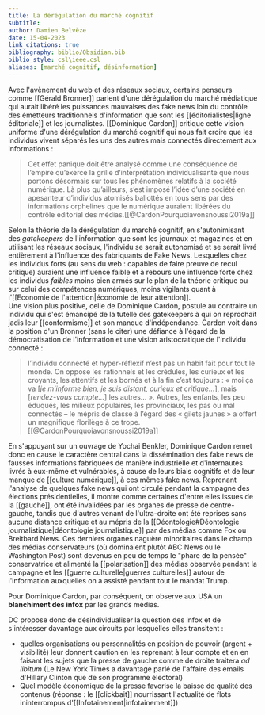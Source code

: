 ```yaml
---
title: La dérégulation du marché cognitif
subtitle:
author: Damien Belvèze
date: 15-04-2023
link_citations: true
bibliography: biblio/Obsidian.bib
biblio_style: csl\ieee.csl
aliases: [marché cognitif, désinformation]
---
```



Avec l'avènement du web et des réseaux sociaux, certains penseurs comme [[Gérald Bronner]] parlent d'une dérégulation du marché médiatique qui aurait libéré les puissances mauvaises des fake news loin du contrôle des émetteurs traditionnels d'information que sont les [[éditorialistes|ligne éditoriale]] et les journalistes. 
[[Dominique Cardon]] critique cette vision uniforme d'une dérégulation du marché cognitif qui nous fait croire que les individus vivent séparés les uns des autres mais connectés directement aux informations : 

>Cet effet panique doit être analysé comme une conséquence de l’empire qu’exerce la grille d’interprétation individualisante que nous portons désormais sur tous les phénomènes relatifs à la société numérique. Là plus qu’ailleurs, s’est imposé l’idée d’une société en apesanteur d’individus atomisés ballottés en tous sens par des informations orphelines que le numérique auraient libérées du contrôle éditorial des médias.[[@CardonPourquoiavonsnoussi2019a]]

Selon la théorie de la dérégulation du marché cognitif, en s'autonimisant des *gatekeepers* de l'information que sont les journaux et magazines et en utilisant les réseaux sociaux, l'individu se serait autonomisé et se serait livré entièrement à l'influence des fabriquants de Fake News. Lesquelles chez les individus forts (au sens du web : capables de faire preuve de recul critique) auraient une influence faible et à rebours une influence forte chez les individus *faibles* moins bien armés sur le plan de la théorie critique ou sur celui des compétences numériques, moins vigilants quant à l'[[Economie de l'attention|économie de leur attention]].  
Une vision plus positive, celle de Dominique Cardon, postule au contraire un individu qui s'est émancipé de la tutelle des gatekeepers à qui on reprochait jadis leur [[conformisme]] et son manque d'indépendance. Cardon voit dans la position d'un Bronner (sans le citer) une défiance à l'égard de la démocratisation de l'information et une vision aristocratique de l'individu connecté : 

>l’individu connecté et hyper-réflexif n’est pas un habit fait pour tout le monde. On oppose les rationnels et les crédules, les curieux et les croyants, les attentifs et les bornés et à la fin c’est toujours : « moi ça va \[_je m’informe bien, je suis distant, curieux et critique…_\], mais \[_rendez-vous compte…_\] les autres… ». Autres, les enfants, les peu éduqués, les milieux populaires, les provinciaux, les pas ou mal connectés – le mépris de classe à l’égard des « gilets jaunes » a offert un magnifique florilège à ce trope.[[@CardonPourquoiavonsnoussi2019a]]

En s'appuyant sur un ouvrage de Yochai Benkler, Dominique Cardon remet donc en cause le caractère central dans la dissémination des fake news de fausses informations fabriquées de manière industrielle et d'internautes livrés à eux-même et vulnérables, à cause de leurs biais cognitifs et de leur manque de [[culture numérique]], à ces mêmes fake news. 
Reprenant l'analyse de quelques fake news qui ont circulé pendant la campagne des élections présidentielles, il montre comme certaines d'entre elles issues de la [[gauche]], ont été invalidées par les organes de presse de centre-gauche, tandis que d'autres venant de l'ultra-droite ont été reprises sans aucune distance critique et au mépris de la [[Déontologie#Déontologie journalistique|déontologie journalistique]] par des médias comme Fox ou Breitbard News. Ces derniers organes naguère minoritaires dans le champ des médias conservateurs (où dominaient plutôt ABC News ou le Washington Post) sont devenus en peu de temps le "phare de la pensée" conservatrice et alimenté la [[polarisation]] des médias observée pendant la campagne et les [[guerre culturelle|guerres culturelles]] autour de l'information auxquelles on a assisté pendant tout le mandat Trump.

Pour Dominique Cardon, par conséquent, on observe aux USA un **blanchiment des infox** par les grands médias.

DC propose donc de désindividualiser la question des infox et de s'intéresser davantage aux circuits par lesquelles elles transitent : 

- quelles organisations ou personnalités en position de pouvoir (argent + visibilité) leur donnent caution en les reprenant à leur compte et en en faisant les sujets que la presse de gauche comme de droite traitera *ad libitum* (Le New York Times a davantage parlé de l'affaire des emails d'Hillary Clinton que de son programme électoral)
- Quel modèle économique de la presse favorise la baisse de qualité des contenus (réponse : le [[clickbait]] nourrissant l'actualité de flots ininterrompus d'[[Infotainement|infotainement]])






